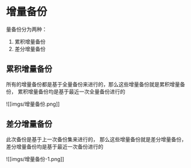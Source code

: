 # 增量备份

量备份分为两种：
1. 累积增量备份
2. 差分增量备份

## 累积增量备份

所有的增量备份都是基于全量备份来进行的，那么这些增量备份就是累积增量备份，
累积增量备份均是基于最近一次全量备份进行的

![[imgs/增量备份.png]]

## 差分增量备份

此次备份是基于上一次备份集来进行的，
那么这些增量备份就是差分增量备份，
差分增量备份均是基于最近一次备份进行的

![[imgs/增量备份-1.png]]
